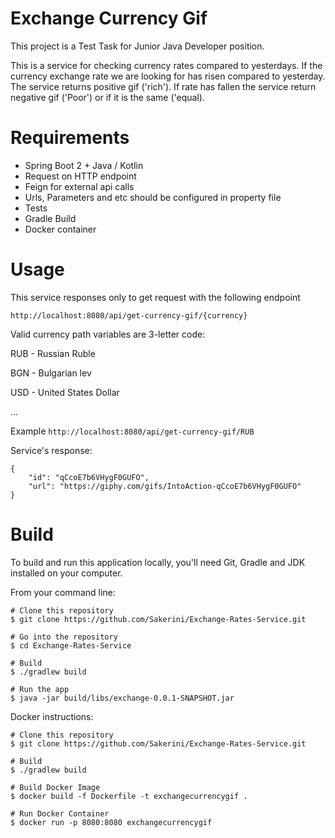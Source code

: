 
# Exchange Currency Gif

This project is a Test Task for Junior Java Developer position.

This is a service for checking currency rates compared to yesterdays.
If the currency exchange rate we are looking for has risen compared to yesterday. 
The service returns positive gif ('rich'). If rate has fallen the service return negative gif ('Poor')
or if it is the same ('equal).

Requirements
========
* Spring Boot 2 + Java / Kotlin
* Request on HTTP endpoint
* Feign for external api calls
* Urls, Parameters and etc should be configured in property file
* Tests
* Gradle Build
* Docker container

Usage
=====
This service responses only to get request with the following endpoint
```
http://localhost:8080/api/get-currency-gif/{currency}
```

Valid currency path variables are 3-letter code:

RUB - Russian Ruble

BGN - Bulgarian lev

USD - United States Dollar

...

Example `http://localhost:8080/api/get-currency-gif/RUB`

Service's response:

```
{
    "id": "qCcoE7b6VHygF0GUFO",
    "url": "https://giphy.com/gifs/IntoAction-qCcoE7b6VHygF0GUFO"
}
``` 

Build
=====
To build and run this application locally, you'll need Git, Gradle and JDK installed on your computer. 

From your command line:

```
# Clone this repository
$ git clone https://github.com/Sakerini/Exchange-Rates-Service.git

# Go into the repository
$ cd Exchange-Rates-Service

# Build
$ ./gradlew build

# Run the app
$ java -jar build/libs/exchange-0.0.1-SNAPSHOT.jar
```

Docker instructions:

```
# Clone this repository
$ git clone https://github.com/Sakerini/Exchange-Rates-Service.git

# Build
$ ./gradlew build

# Build Docker Image
$ docker build -f Dockerfile -t exchangecurrencygif .

# Run Docker Container
$ docker run -p 8080:8080 exchangecurrencygif

```